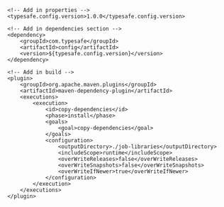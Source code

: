         <!-- Add in properties -->
        <typesafe.config.version>1.0.0</typesafe.config.version>

        <!-- Add in dependencies section -->
        <dependency>
            <groupId>com.typesafe</groupId>
            <artifactId>config</artifactId>
            <version>${typesafe.config.version}</version>
        </dependency>

        <!-- Add in build -->
        <plugin>
			<groupId>org.apache.maven.plugins</groupId>
			<artifactId>maven-dependency-plugin</artifactId>
			<executions>
				<execution>
					<id>copy-dependencies</id>
					<phase>install</phase>
					<goals>
						<goal>copy-dependencies</goal>
					</goals>
					<configuration>
						<outputDirectory>./job-libraries</outputDirectory>
                        <includeScope>runtime</includeScope>
                        <overWriteReleases>false</overWriteReleases>
						<overWriteSnapshots>false</overWriteSnapshots>
						<overWriteIfNewer>true</overWriteIfNewer>
					</configuration>
				</execution>
			</executions>
		</plugin>